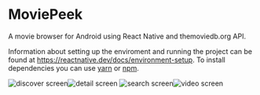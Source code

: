 # MoviePeek

A movie browser for Android using React Native and themoviedb.org API.

Information about setting up the enviroment and running the project can be found at https://reactnative.dev/docs/environment-setup.
To install dependencies you can use <a href="https://classic.yarnpkg.com/en/docs/installing-dependencies/">yarn</a> or <a href="https://docs.npmjs.com/cli/v7/commands/npm-install">npm</a>.

<img src="https://i.ibb.co/WHXz961/image1.jpg" alt="discover screen"><img src="https://i.ibb.co/0FFCmkT/image2.jpg" alt="detail screen">
<img src="https://i.ibb.co/zGrpHpj/image3.jpg" alt="search screen"><img src="https://i.ibb.co/nC6fvNZ/image4.jpg" alt="video screen">
